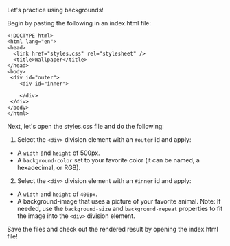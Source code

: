 Let's practice using backgrounds!

Begin by pasting the following in an index.html file:
```
<!DOCTYPE html>
<html lang="en">
<head>
  <link href="styles.css" rel="stylesheet" />
  <title>Wallpaper</title>
</head>
<body>
 <div id="outer">
    <div id="inner">
    
    </div>
 </div>
</body>
</html>
```
Next, let's open the styles.css file and do the following:

1. Select the ``<div>`` division element with an ``#outer`` id and apply:
- A ``width`` and ``height`` of 500px.
- A ``background-color`` set to your favorite color (it can be named, a hexadecimal, or RGB).
2. Select the ``<div>`` division element with an ``#inner`` id and apply:
- A ``width`` and ``height`` of ``400px``.
- A background-image that uses a picture of your favorite animal.
Note: If needed, use the ``background-size`` and ``background-repeat`` properties to fit the image into the ``<div>`` division element.

Save the files and check out the rendered result by opening the index.html file!

